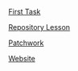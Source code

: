 [First Task](https://github.com/csakii01/first-task "First Task")


[Repository Lesson](https://github.com/csakii01/git-lesson-repository "Repository Lesson")


[Patchwork](https://github.com/csakii01/patchwork "Patchwork")

[Website](https://github.com/csakii01/csakii01.github.io "Website")
